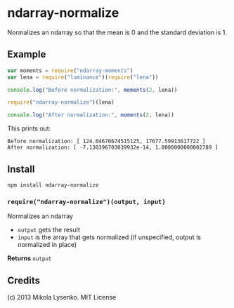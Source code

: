 ndarray-normalize
=================
Normalizes an ndarray so that the mean is 0 and the standard deviation is 1.

## Example

```javascript
var moments = require("ndarray-moments")
var lena = require("luminance")(require("lena"))

console.log("Before normalization:", moments(2, lena))

require("ndarray-normalize")(lena)

console.log("After normalization:", moments(2, lena))
```

This prints out:

    Before normalization: [ 124.04670674515125, 17677.59913617722 ]
    After normalization: [ -7.130396703039932e-14, 1.0000000000002789 ]

## Install

    npm install ndarray-normalize

### `require("ndarray-normalize")(output, input)`
Normalizes an ndarray

* `output` gets the result
* `input` is the array that gets normalized (if unspecified, output is normalized in place)

**Returns** `output`

## Credits
(c) 2013 Mikola Lysenko. MIT License